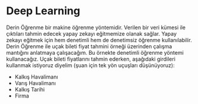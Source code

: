 # Deep Learning

Derin Öğrenme bir makine öğrenme yöntemidir. Verilen bir veri kümesi ile çıktıları tahmin edecek yapay zekayı eğitmemize olanak sağlar. Yapay zekayı eğitmek için hem denetimli hem de denetimsiz öğrenme kullanılabilir.
Derin Öğrenme ile uçak bileti fiyat tahmini örneği üzerinden çalışma mantığını anlatmaya çalışacağım. Bu örnekte denetimli öğrenme yöntemi kullanacağız.
Uçak bileti fiyatlarını tahmin ederken, aşağıdaki girdileri kullanmak istiyoruz diyelim (şuan için tek yön uçuşları düşünüyoruz):
  * Kalkış Havalimanı
  * Varış Havalimanı
  * Kalkış Tarihi
  * Firma
